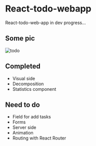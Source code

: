 # React-todo-webapp
React-todo-web-app in dev progress...

Some pic
------
![todo](https://cloud.githubusercontent.com/assets/23314692/24072811/6b3f3c16-0bf5-11e7-9597-443c8f18155e.jpg)

## Completed
- Visual side
- Decomposition
- Statistics component

## Need to do
- Field for add tasks
- Forms
- Server side
- Animation
- Routing with React Router
